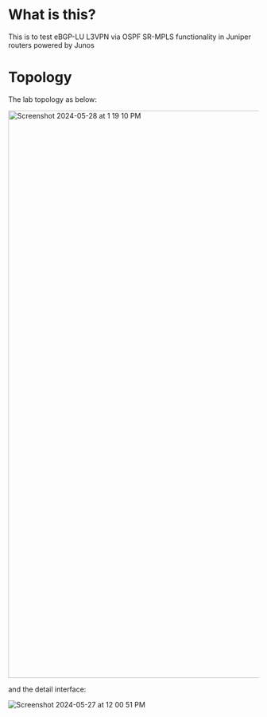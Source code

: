 # What is this? 
This is to test eBGP-LU L3VPN via OSPF SR-MPLS functionality in Juniper routers powered by Junos

# Topology
The lab topology as below:

<img width="1141" alt="Screenshot 2024-05-28 at 1 19 10 PM" src="https://github.com/masnugro/Junos/assets/78342991/b7c6617d-99ca-447c-922f-ccbadbc91792">

and the detail interface:

![Screenshot 2024-05-27 at 12 00 51 PM](https://github.com/masnugro/Junos/assets/78342991/12e02736-13c1-4989-864b-002751db14f9)



